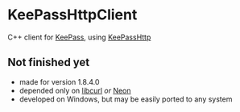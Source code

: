 # KeePassHttpClient
C++ client for [KeePass](http://keepass.info), using [KeePassHttp](https://github.com/pfn/keepasshttp)

## Not finished yet

* made for version 1.8.4.0
* depended only on [libcurl](http://curl.haxx.se/libcurl) *or* [Neon](http://ww.webdav.org/neon/)
* developed on Windows, but may be easily ported to any system

